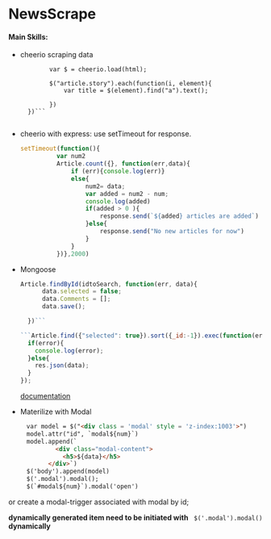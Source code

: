 # NewsScrape

#### Main Skills:
  * cheerio
    scraping data
    ```request("https://www.nytimes.com/", function(err, res, html){
            var $ = cheerio.load(html);

            $("article.story").each(function(i, element){
                var title = $(element).find("a").text();
                
            })
      })```
      
  * cheerio with express: use setTimeout for response.
      ```javascript
      setTimeout(function(){
                var num2
                Article.count({}, function(err,data){
                    if (err){console.log(err)}
                    else{
                        num2= data;
                        var added = num2 - num;
                        console.log(added)
                        if(added > 0 ){
                            response.send(`${added} articles are added`)
                        }else{
                            response.send("No new articles for now")
                        }
                    }
                })},2000)
      ```
                
* Mongoose
  ```javascript
  Article.findById(idtoSearch, function(err, data){
        data.selected = false;
        data.Comments = [];
        data.save();

    })```

  ```Article.find({"selected": true}).sort({_id:-1}).exec(function(error, data){
    if(error){
      console.log(error);
    }else{
      res.json(data);
    }
  });
  ```

  [documentation](http://mongoosejs.com/docs/queries.html)


* Materilize with Modal

 ```html 
      var model = $("<div class = 'modal' style = 'z-index:1003'>")
      model.attr("id", `modal${num}`)
      model.append(`
              <div class="modal-content">
                <h5>${data}</h5>
            </div>`)
      $('body').append(model)
      $('.modal').modal();
      $(`#modal${num}`).modal('open')
  ```

   or create a modal-trigger associated with modal by id;
   
   __dynamically generated item need to be initiated with__ ` $('.modal').modal()` __dynamically__

       
          
     
    
